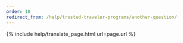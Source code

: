 ```yaml
---
order: 10
redirect_from: /help/trusted-traveler-programs/another-question/
---
```


{% include help/translate_page.html url=page.url %}
